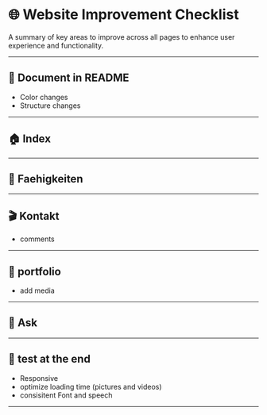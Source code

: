 # 🌐 Website Improvement Checklist

A summary of key areas to improve across all pages to enhance user experience and functionality.

---

## 📜 Document in README

- Color changes
- Structure changes

---

## 🏠 Index

---

## 🚀 Faehigkeiten

---

## 🎬 Kontakt

- comments

---

## 📜 portfolio

- add media

---

## 🎁 Ask

---

## 📜 test at the end

- Responsive
- optimize loading time (pictures and videos)
- consisitent Font and speech

---
